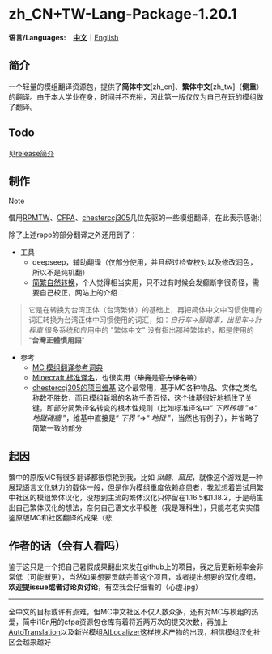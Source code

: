 # zh_CN+TW-Lang-Package-1.20.1
**语言/Languages:**&emsp;[**中文**](README.md)｜[English](README-en.md)
## 简介
一个轻量的模组翻译资源包，提供了**简体中文**\[zh_cn\]、**繁体中文**\[zh_tw\]（**侧重**）的翻译。由于本人学业在身，时间并不充裕，因此第一版仅仅为自己在玩的模组做了翻译。
## Todo
见[release简介](https://github.com/3WLRF25/mc-mod-tw-lang/releases/latest)
## 制作
> [!NOTE]
> 借用[RPMTW](https://github.com/RPMTW/ResourcePack-Mod-zh_tw)、[CFPA](https://github.com/CFPAOrg/Minecraft-Mod-Language-Package)、[chesterccj305](https://github.com/chesterccj305/Mods-zh_tw-Lang-Pack)几位先驱的一些模组翻译，在此表示感谢:\)

除了上述repo的部分翻译之外还用到了：
- 工具
	- deepseep，辅助翻译（仅部分使用，并且经过检查校对以及修改润色，所以不是纯机翻）
	- [简繁自然转换](https://www.51shizhi.com/tool/zh-hans-hant-convert)，个人觉得相当实用，只不过有时候会发癫断字很奇怪，需要自己校正，网站上的介绍：
> 它是在转换为台湾正体（台湾繁体）的基础上，再把简体中文中习惯使用的词汇转换为台湾正体中习惯使用的词汇，如：_自行车→腳踏車，出租车→計程車_
很多系统和应用中的 "繁体中文" 没有指出那种繁体的，都是使用的 "**台灣正體慣用語**"
- 参考
	- [MC 模组翻译参考词典](https://dict.vmct-cn.top/)
    - [Minecraft 标准译名](https://mcst.teahouse.team/)，也很实用（~~毕竟是官方译名嘛~~）
    - [chesterccj305的项目维基](https://github.com/chesterccj305/Mods-zh_tw-Lang-Pack/wiki) 这个最常用，基于MC各种物品、实体之类名称数不胜数，而且模组新增的名称千奇百怪，这个维基很好地抓住了关键，即部分简繁译名转变的根本性规则（比如标准译名中“ _下界砖墙_ ”=>“ _地獄磚牆_ ”，维基中直接是“ _下界_ ”=>“ _地狱_ ”，当然也有例子），并省略了简繁一致的部分
## 起因
繁中的原版MC有很多翻译都很惊艳到我，比如 _狱髓_、_窳民_，就像这个游戏是一种展现语言文化魅力的载体一般，但是作为模组重度依赖症患者，我就想着尝试用繁中社区的模组繁体汉化，没想到主流的繁体汉化只停留在1.16.5和1.18.2，于是萌生出自己繁体汉化的想法，奈何自己语文水平极差（我是理科生），只能老老实实借鉴原版MC和社区翻译的成果（悲
## 作者的话（会有人看吗）
鉴于这只是一个把自己暑假成果翻出来发在github上的项目，我之后更新频率会非常低（可能断更），当然如果想要贡献完善这个项目，或者提出想要的汉化模组，**欢迎提issue或者讨论页讨论**，有空我会仔细看的（心虚.jpg）

----

全中文的目标或许有点难，但MC中文社区不仅人数众多，还有对MC与模组的热爱，简中i18n用的cfpa资源包仓库有着将近两万次的提交次数，再加上[AutoTranslation](https://www.mcmod.cn/class/12385.html)以及新兴模组[AILocalizer](https://www.mcmod.cn/class/20014.html)这样技术产物的出现，相信模组汉化社区会越来越好
